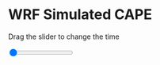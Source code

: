 <h1>WRF Simulated CAPE</h1>
<p>Drag the slider to change the time</p>

<div class="slidecontainer">
<input oninput='setImage(this)' class="slider" type="range" min="0" max="41" value="0" step="1" />
<img id='img'/>
</div>

<script>
var img = document.getElementById('img');
var img_array = ['/assets/images/wrf/cp_wrfout_d01_2020-03-04_12:00:00.png',
'/assets/images/wrf/cp_wrfout_d01_2020-03-04_13:00:00.png',
'/assets/images/wrf/cp_wrfout_d01_2020-03-04_14:00:00.png',
'/assets/images/wrf/cp_wrfout_d01_2020-03-04_15:00:00.png',
'/assets/images/wrf/cp_wrfout_d01_2020-03-04_16:00:00.png',
'/assets/images/wrf/cp_wrfout_d01_2020-03-04_17:00:00.png',
'/assets/images/wrf/cp_wrfout_d01_2020-03-04_18:00:00.png',
'/assets/images/wrf/cp_wrfout_d01_2020-03-04_19:00:00.png',
'/assets/images/wrf/cp_wrfout_d01_2020-03-04_20:00:00.png',
'/assets/images/wrf/cp_wrfout_d01_2020-03-04_21:00:00.png',
'/assets/images/wrf/cp_wrfout_d01_2020-03-04_22:00:00.png',
'/assets/images/wrf/cp_wrfout_d01_2020-03-04_23:00:00.png',
'/assets/images/wrf/cp_wrfout_d01_2020-03-05_00:00:00.png',
'/assets/images/wrf/cp_wrfout_d01_2020-03-05_01:00:00.png',
'/assets/images/wrf/cp_wrfout_d01_2020-03-05_02:00:00.png',
'/assets/images/wrf/cp_wrfout_d01_2020-03-05_03:00:00.png',
'/assets/images/wrf/cp_wrfout_d01_2020-03-05_04:00:00.png',
'/assets/images/wrf/cp_wrfout_d01_2020-03-05_05:00:00.png',
'/assets/images/wrf/cp_wrfout_d01_2020-03-05_06:00:00.png',
'/assets/images/wrf/cp_wrfout_d01_2020-03-05_07:00:00.png',
'/assets/images/wrf/cp_wrfout_d01_2020-03-05_08:00:00.png',
'/assets/images/wrf/cp_wrfout_d01_2020-03-05_09:00:00.png',
'/assets/images/wrf/cp_wrfout_d01_2020-03-05_10:00:00.png',
'/assets/images/wrf/cp_wrfout_d01_2020-03-05_11:00:00.png',
'/assets/images/wrf/cp_wrfout_d01_2020-03-05_12:00:00.png',
'/assets/images/wrf/cp_wrfout_d01_2020-03-05_13:00:00.png',
'/assets/images/wrf/cp_wrfout_d01_2020-03-05_14:00:00.png',
'/assets/images/wrf/cp_wrfout_d01_2020-03-05_15:00:00.png',
'/assets/images/wrf/cp_wrfout_d01_2020-03-05_16:00:00.png',
'/assets/images/wrf/cp_wrfout_d01_2020-03-05_17:00:00.png',
'/assets/images/wrf/cp_wrfout_d01_2020-03-05_18:00:00.png',
'/assets/images/wrf/cp_wrfout_d01_2020-03-05_19:00:00.png',
'/assets/images/wrf/cp_wrfout_d01_2020-03-05_20:00:00.png',
'/assets/images/wrf/cp_wrfout_d01_2020-03-05_21:00:00.png',
'/assets/images/wrf/cp_wrfout_d01_2020-03-05_22:00:00.png',
'/assets/images/wrf/cp_wrfout_d01_2020-03-05_23:00:00.png',
'/assets/images/wrf/cp_wrfout_d01_2020-03-06_00:00:00.png',
'/assets/images/wrf/cp_wrfout_d01_2020-03-06_01:00:00.png',
'/assets/images/wrf/cp_wrfout_d01_2020-03-06_02:00:00.png',
'/assets/images/wrf/cp_wrfout_d01_2020-03-06_03:00:00.png',
'/assets/images/wrf/cp_wrfout_d01_2020-03-06_04:00:00.png',];
function setImage(obj)
{
        var value = obj.value;
        img.src = img_array[value];

}
</script>
